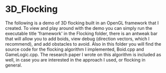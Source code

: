 # 3D_Flocking
The following is a demo of 3D flocking built in an OpenGL framework that I created.
To view and play around with the demo you can simply run the executable title 'framework' in the Flocking folder, there is an antweak bar that will allow you to add boids, view debug (direction vectors, which I recommend), and add obstacles to avoid.
Also in this folder you will find the source code for the flocking algorithm I implemented, Boid.cpp and GameLogic.cpp.
The research paper I wrote on this algorithm is included as well, in case you are interested in the approach I used, or flocking in general.
